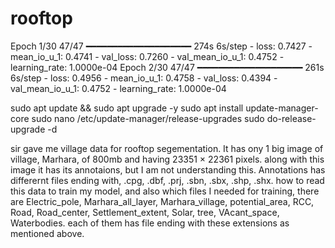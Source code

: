 # rooftop

Epoch 1/30
47/47 ━━━━━━━━━━━━━━━━━━━━ 274s 6s/step - loss: 0.7427 - mean_io_u_1: 0.4741 - val_loss: 0.7260 - val_mean_io_u_1: 0.4752 - learning_rate: 1.0000e-04
Epoch 2/30
47/47 ━━━━━━━━━━━━━━━━━━━━ 261s 6s/step - loss: 0.4956 - mean_io_u_1: 0.4758 - val_loss: 0.4394 - val_mean_io_u_1: 0.4752 - learning_rate: 1.0000e-04


sudo apt update && sudo apt upgrade -y
sudo apt install update-manager-core
sudo nano /etc/update-manager/release-upgrades
sudo do-release-upgrade -d



sir gave me village data for rooftop segementation. It has ony 1 big image of village, Marhara, of 800mb and having 23351 × 22361 pixels. along with this image it has its annotaions, but I am not understanding this. Annotations has differernt files ending with, .cpg, .dbf, .prj, .sbn, .sbx, .shp, .shx. how to read this data to train my model, and also which files I needed for training, there are Electric_pole, Marhara_all_layer, Marhara_village, potential_area, RCC, Road, Road_center, Settlement_extent, Solar, tree, VAcant_space, Waterbodies. each of them has file ending with these extensions as mentioned above.
